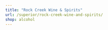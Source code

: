 ```yaml
---
title: "Rock Creek Wine & Spirits"
url: /superior/rock-creek-wine-and-spirits/
shop: alcohol
---
```

